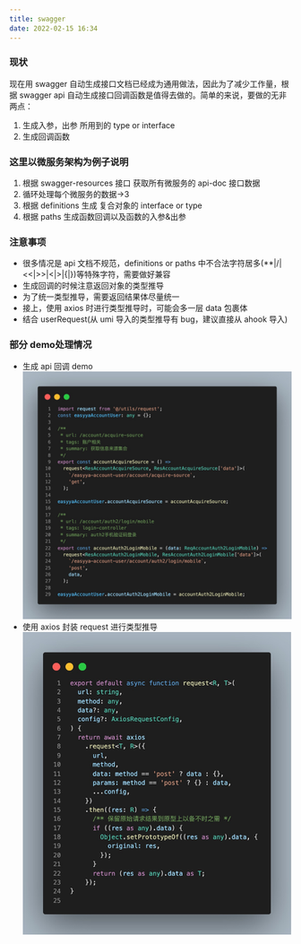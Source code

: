 ```yaml
---
title: swagger
date: 2022-02-15 16:34
---
```

### 现状
现在用 swagger 自动生成接口文档已经成为通用做法，因此为了减少工作量，根据 swagger api 自动生成接口回调函数是值得去做的。简单的来说，要做的无非两点：
1. 生成入参，出参 所用到的 type or interface
2. 生成回调函数

### 这里以微服务架构为例子说明
1. 根据 swagger-resources 接口 获取所有微服务的 api-doc 接口数据 <br />
2. 循环处理每个微服务的数据->3
3. 根据 definitions 生成 复合对象的 interface or type
4. 根据 paths 生成函数回调以及函数的入参&出参

### 注意事项
- 很多情况是 api 文档不规范，definitions or paths 中不合法字符居多(**|/|<<|>>|<|>|{|})等特殊字符，需要做好兼容
- 生成回调的时候注意返回对象的类型推导
- 为了统一类型推导，需要返回结果体尽量统一
- 接上，使用 axios 时进行类型推导时，可能会多一层 data 包裹体
- 结合 userRequest(从 umi 导入的类型推导有 bug，建议直接从 ahook 导入)

### 部分 demo处理情况
- 生成 api 回调 demo
![](./_image/2022-02-15/2022-02-15-16-58-30@2x.jpg)
- 使用 axios 封装 request 进行类型推导
![](./_image/2022-02-15/2022-02-15-16-51-08@2x.jpg)
